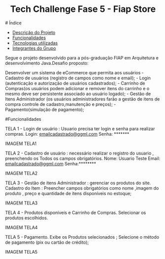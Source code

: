 <h1 align="center"> Tech Challenge Fase 5 - Fiap Store </h1>
# Índice 

* [Descrição do Projeto](#descrição-do-projeto)
* [Funcionalidades](#funcionalidades)
* [Tecnologias utilizadas](#tecnologias-utilizadas)
* [Integrantes do Grupo](#pessoas-desenvolvedoras)


Segue o projeto desenvolvido para a pós-graduação FIAP em Arquitetura e desenvolvimento Java.Desafio proposto:

Desenvolver um  sistema de eCommerce que permita aos usuários 
    - Cadastro de usuários (registro de campos como nome e email);
    - Login (autenticação e autorização de usuários cadastrados);
    - Carrinho de Compras(os usuários podem adicionar e remover itens do carrinho e o mesmo deve ser persistente associado ao usuário logado);
    - Gestão de Itens Administrador (os usuários administradores farão a gestão de itens de compra  controle de cadastro,manutenção e preços);
    - Pagamento(simulação de pagamento);
    

#Funcionalidades

TELA 1 - Login de usuário : Usuario precisa ter login e senha para realizar compras.
 Login: emailcadastrado@ggml.com 
 Senha:  *******

IMAGEM TELA1

TELA 2 - Cadastro de usuário : necessário realizar o registro do usuario , preenchendo os  Todos os campos obrigatórios.
  Nome: Usuario Teste
  Email: emailcadastrado@ggml.com
  Senha:********

IMAGEM TELA2


TELA 3 - Gestão de itens Administrador : gerenciar os produtos do site.
  Cadastro do Item : Preencher campos obrigatórios como nome ,imagem do produto , preço e quantidade de itens disponíveis no estoque; 

IMAGEM TELA3


TELA 4 - Produtos disponíveis e Carrinho de Compras.
  Selecionar os produtos escolhidos.

IMAGEM TELA4


TELA 5 - Pagamento. 
  Exibe os Produtos selecionados ;
  Selecione o método de pagamento (pix ou cartão de crédito);

IMAGEM TELA5




